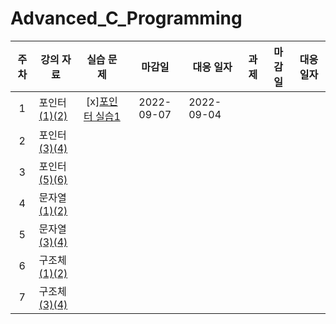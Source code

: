 # Advanced_C_Programming

|주차|강의 자료|실습 문제|마감일|대응 일자|과제|마감일|대응 일자|
|:---:|---|:---:|:---:|--|--|:--:|:--:|
|1|포인터[(1)](https://github.com/SISUinSea/Advanced_C_Programming/blob/main/Lecture/1%E1%84%8C%E1%85%AE%E1%84%8E%E1%85%A1%201%E1%84%80%E1%85%A1%E1%86%BC%20%E1%84%91%E1%85%A9%E1%84%8B%E1%85%B5%E1%86%AB%E1%84%90%E1%85%A5(1).pdf)[(2)](https://github.com/SISUinSea/Advanced_C_Programming/blob/main/Lecture/1%E1%84%8C%E1%85%AE%E1%84%8E%E1%85%A1%202%E1%84%80%E1%85%A1%E1%86%BC%20%E1%84%91%E1%85%A9%E1%84%8B%E1%85%B5%E1%86%AB%E1%84%90%E1%85%A5(2).pdf)|[x][포인터 실습1](https://github.com/SISUinSea/Advanced_C_Programming/blob/main/Training/9%E1%84%8C%E1%85%A1%E1%86%BC%20%E1%84%91%E1%85%A9%E1%84%8B%E1%85%B5%E1%86%AB%E1%84%90%E1%85%A5-%E1%84%89%E1%85%B5%E1%86%AF%E1%84%89%E1%85%B3%E1%86%B8%E1%84%86%E1%85%AE%E1%86%AB%E1%84%8C%E1%85%A61.pdf)|2022-09-07|2022-09-04|
|2|포인터[(3)](https://github.com/SISUinSea/Advanced_C_Programming/blob/main/Lecture/2%E1%84%8C%E1%85%AE%E1%84%8E%E1%85%A1%201%E1%84%80%E1%85%A1%E1%86%BC%20%E1%84%91%E1%85%A9%E1%84%8B%E1%85%B5%E1%86%AB%E1%84%90%E1%85%A5(3).pdf)[(4)](https://github.com/SISUinSea/Advanced_C_Programming/blob/main/Lecture/2%E1%84%8C%E1%85%AE%E1%84%8E%E1%85%A1%202%E1%84%80%E1%85%A1%E1%86%BC%20%E1%84%91%E1%85%A9%E1%84%8B%E1%85%B5%E1%86%AB%E1%84%90%E1%85%A5(4).pdf)|
|3|포인터[(5)](https://github.com/SISUinSea/Advanced_C_Programming/blob/main/Lecture/3%E1%84%8C%E1%85%AE%E1%84%8E%E1%85%A1%201%E1%84%80%E1%85%A1%E1%86%BC%20%E1%84%91%E1%85%A9%E1%84%8B%E1%85%B5%E1%86%AB%E1%84%90%E1%85%A5(5).pdf)[(6)](https://github.com/SISUinSea/Advanced_C_Programming/blob/main/Lecture/3%E1%84%8C%E1%85%AE%E1%84%8E%E1%85%A1%202%E1%84%80%E1%85%A1%E1%86%BC%20%E1%84%91%E1%85%A9%E1%84%8B%E1%85%B5%E1%86%AB%E1%84%90%E1%85%A5(6).pdf)||
|4|문자열[(1)](https://github.com/SISUinSea/Advanced_C_Programming/blob/main/Lecture/4%E1%84%8C%E1%85%AE%E1%84%8E%E1%85%A1%201%E1%84%80%E1%85%A1%E1%86%BC%20%E1%84%86%E1%85%AE%E1%86%AB%E1%84%8C%E1%85%A1%E1%84%8B%E1%85%A7%E1%86%AF(1).pdf)[(2)](https://github.com/SISUinSea/Advanced_C_Programming/blob/main/Lecture/4%E1%84%8C%E1%85%AE%E1%84%8E%E1%85%A1%202%E1%84%80%E1%85%A1%E1%86%BC%20%E1%84%86%E1%85%AE%E1%86%AB%E1%84%8C%E1%85%A1%E1%84%8B%E1%85%A7%E1%86%AF(2).pdf)||
|5|문자열[(3)]()[(4)]()|||
|6|구조체[(1)]()[(2)]()|||
|7|구조체[(3)]()[(4)]()|||
